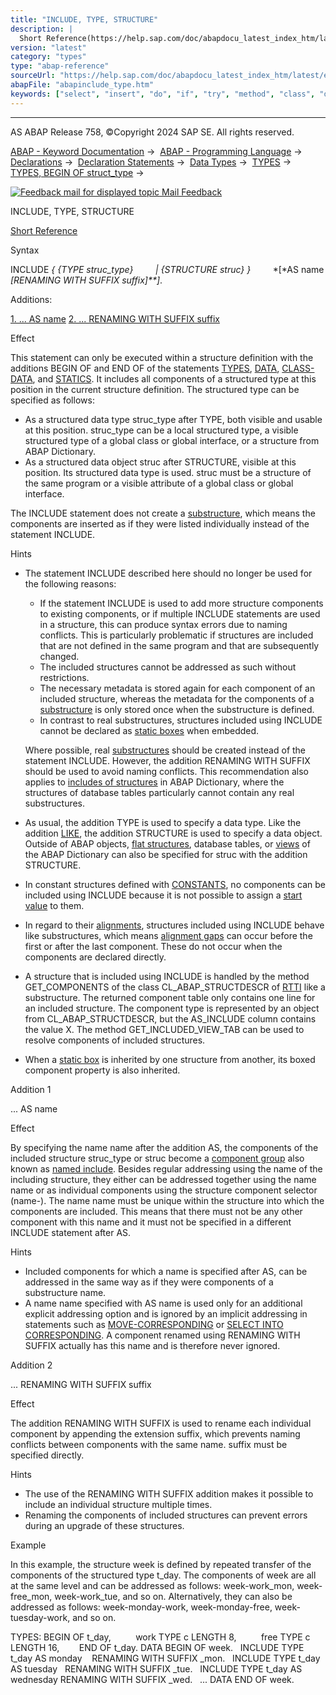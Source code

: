 ```yaml
---
title: "INCLUDE, TYPE, STRUCTURE"
description: |
  Short Reference(https://help.sap.com/doc/abapdocu_latest_index_htm/latest/en-US/abapinclude_type_shortref.htm) Syntax INCLUDE  TYPE struc_type  STRUCTURE struc  AS name RENAMING WITH SUFFIX suffix. Additions: 1. ... AS name(#!ABAP_ADDITION_1@1@) 2. ... RE
version: "latest"
category: "types"
type: "abap-reference"
sourceUrl: "https://help.sap.com/doc/abapdocu_latest_index_htm/latest/en-US/abapinclude_type.htm"
abapFile: "abapinclude_type.htm"
keywords: ["select", "insert", "do", "if", "try", "method", "class", "data", "types", "abapinclude", "type"]
---
```


* * *

AS ABAP Release 758, ©Copyright 2024 SAP SE. All rights reserved.

[ABAP - Keyword Documentation](https://help.sap.com/doc/abapdocu_latest_index_htm/latest/en-US/abenabap.htm) →  [ABAP - Programming Language](https://help.sap.com/doc/abapdocu_latest_index_htm/latest/en-US/abenabap_reference.htm) →  [Declarations](https://help.sap.com/doc/abapdocu_latest_index_htm/latest/en-US/abendeclarations.htm) →  [Declaration Statements](https://help.sap.com/doc/abapdocu_latest_index_htm/latest/en-US/abenabap_declarations.htm) →  [Data Types](https://help.sap.com/doc/abapdocu_latest_index_htm/latest/en-US/abentypes_statements.htm) →  [TYPES](https://help.sap.com/doc/abapdocu_latest_index_htm/latest/en-US/abaptypes.htm) →  [TYPES, BEGIN OF struct\_type](https://help.sap.com/doc/abapdocu_latest_index_htm/latest/en-US/abaptypes_struc.htm) → 

 [![](Mail.gif?object=Mail.gif "Feedback mail for displayed topic") Mail Feedback](mailto:f1_help@sap.com?subject=Feedback%20on%20ABAP%20Documentation&body=Document:%20INCLUDE%2C%20TYPE%2C%20STRUCTURE%2C%20ABAPINCLUDE_TYPE%2C%20758%0D%0A%0D%0AError:%0D%0A%0D%0A%0D%0A%0D%0ASuggestion%20for%20improvement:)

INCLUDE, TYPE, STRUCTURE

[Short Reference](https://help.sap.com/doc/abapdocu_latest_index_htm/latest/en-US/abapinclude_type_shortref.htm)

Syntax

INCLUDE *{* *{*TYPE struc\_type*}*
        *|* *{*STRUCTURE struc*}* *}*
        *\[*AS name *\[*RENAMING WITH SUFFIX suffix*\]**\]*.

Additions:

[1\. ... AS name](#!ABAP_ADDITION_1@1@)
[2\. ... RENAMING WITH SUFFIX suffix](#!ABAP_ADDITION_2@2@)

Effect

This statement can only be executed within a structure definition with the additions BEGIN OF and END OF of the statements [TYPES](https://help.sap.com/doc/abapdocu_latest_index_htm/latest/en-US/abaptypes.htm), [DATA](https://help.sap.com/doc/abapdocu_latest_index_htm/latest/en-US/abapdata.htm), [CLASS-DATA](https://help.sap.com/doc/abapdocu_latest_index_htm/latest/en-US/abapclass-data.htm), and [STATICS](https://help.sap.com/doc/abapdocu_latest_index_htm/latest/en-US/abapstatics.htm). It includes all components of a structured type at this position in the current structure definition. The structured type can be specified as follows:

-   As a structured data type struc\_type after TYPE, both visible and usable at this position. struc\_type can be a local structured type, a visible structured type of a global class or global interface, or a structure from ABAP Dictionary.
-   As a structured data object struc after STRUCTURE, visible at this position. Its structured data type is used. struc must be a structure of the same program or a visible attribute of a global class or global interface.

The INCLUDE statement does not create a [substructure](https://help.sap.com/doc/abapdocu_latest_index_htm/latest/en-US/abensubstructure_glosry.htm "Glossary Entry"), which means the components are inserted as if they were listed individually instead of the statement INCLUDE.

Hints

-   The statement INCLUDE described here should no longer be used for the following reasons:
    
    -   If the statement INCLUDE is used to add more structure components to existing components, or if multiple INCLUDE statements are used in a structure, this can produce syntax errors due to naming conflicts. This is particularly problematic if structures are included that are not defined in the same program and that are subsequently changed.
    -   The included structures cannot be addressed as such without restrictions.
    -   The necessary metadata is stored again for each component of an included structure, whereas the metadata for the components of a [substructure](https://help.sap.com/doc/abapdocu_latest_index_htm/latest/en-US/abensubstructure_glosry.htm "Glossary Entry") is only stored once when the substructure is defined.
    -   In contrast to real substructures, structures included using INCLUDE cannot be declared as [static boxes](https://help.sap.com/doc/abapdocu_latest_index_htm/latest/en-US/abenstatic_box_glosry.htm "Glossary Entry") when embedded.
    
    Where possible, real [substructures](https://help.sap.com/doc/abapdocu_latest_index_htm/latest/en-US/abensubstructure_glosry.htm "Glossary Entry") should be created instead of the statement INCLUDE. However, the addition RENAMING WITH SUFFIX should be used to avoid naming conflicts. This recommendation also applies to [includes of structures](https://help.sap.com/doc/abapdocu_latest_index_htm/latest/en-US/abenddic_include_structure.htm) in ABAP Dictionary, where the structures of database tables particularly cannot contain any real substructures.
    
-   As usual, the addition TYPE is used to specify a data type. Like the addition [LIKE](https://help.sap.com/doc/abapdocu_latest_index_htm/latest/en-US/abaptypes_referring.htm), the addition STRUCTURE is used to specify a data object. Outside of ABAP objects, [flat structures](https://help.sap.com/doc/abapdocu_latest_index_htm/latest/en-US/abenflat_structure_glosry.htm "Glossary Entry"), database tables, or [views](https://help.sap.com/doc/abapdocu_latest_index_htm/latest/en-US/abenview_glosry.htm "Glossary Entry") of the ABAP Dictionary can also be specified for struc with the addition STRUCTURE.
-   In constant structures defined with [CONSTANTS](https://help.sap.com/doc/abapdocu_latest_index_htm/latest/en-US/abapconstants.htm), no components can be included using INCLUDE because it is not possible to assign a [start value](https://help.sap.com/doc/abapdocu_latest_index_htm/latest/en-US/abenstart_value_glosry.htm "Glossary Entry") to them.
-   In regard to their [alignments](https://help.sap.com/doc/abapdocu_latest_index_htm/latest/en-US/abenalignment_glosry.htm "Glossary Entry"), structures included using INCLUDE behave like substructures, which means [alignment gaps](https://help.sap.com/doc/abapdocu_latest_index_htm/latest/en-US/abenalignment_gap_glosry.htm "Glossary Entry") can occur before the first or after the last component. These do not occur when the components are declared directly.
-   A structure that is included using INCLUDE is handled by the method GET\_COMPONENTS of the class CL\_ABAP\_STRUCTDESCR of [RTTI](https://help.sap.com/doc/abapdocu_latest_index_htm/latest/en-US/abenrun_time_type_identific_glosry.htm "Glossary Entry") like a substructure. The returned component table only contains one line for an included structure. The component type is represented by an object from CL\_ABAP\_STRUCTDESCR, but the AS\_INCLUDE column contains the value X. The method GET\_INCLUDED\_VIEW\_TAB can be used to resolve components of included structures.
-   When a [static box](https://help.sap.com/doc/abapdocu_latest_index_htm/latest/en-US/abenstatic_box_glosry.htm "Glossary Entry") is inherited by one structure from another, its boxed component property is also inherited.

Addition 1   

... AS name

Effect

By specifying the name name after the addition AS, the components of the included structure struc\_type or struc become a [component group](https://help.sap.com/doc/abapdocu_latest_index_htm/latest/en-US/abencomponent_group_glosry.htm "Glossary Entry") also known as [named include](https://help.sap.com/doc/abapdocu_latest_index_htm/latest/en-US/abennamed_include_glosry.htm "Glossary Entry"). Besides regular addressing using the name of the including structure, they either can be addressed together using the name name or as individual components using the structure component selector (name-). The name name must be unique within the structure into which the components are included. This means that there must not be any other component with this name and it must not be specified in a different INCLUDE statement after AS.

Hints

-   Included components for which a name is specified after AS, can be addressed in the same way as if they were components of a substructure name.
-   A name name specified with AS name is used only for an additional explicit addressing option and is ignored by an implicit addressing in statements such as [MOVE-CORRESPONDING](https://help.sap.com/doc/abapdocu_latest_index_htm/latest/en-US/abapmove-corresponding.htm) or [SELECT INTO CORRESPONDING](https://help.sap.com/doc/abapdocu_latest_index_htm/latest/en-US/abapinto_clause.htm). A component renamed using RENAMING WITH SUFFIX actually has this name and is therefore never ignored.

Addition 2   

... RENAMING WITH SUFFIX suffix

Effect

The addition RENAMING WITH SUFFIX is used to rename each individual component by appending the extension suffix, which prevents naming conflicts between components with the same name. suffix must be specified directly.

Hints

-   The use of the RENAMING WITH SUFFIX addition makes it possible to include an individual structure multiple times.
-   Renaming the components of included structures can prevent errors during an upgrade of these structures.

Example

In this example, the structure week is defined by repeated transfer of the components of the structured type t\_day. The components of week are all at the same level and can be addressed as follows: week-work\_mon, week-free\_mon, week-work\_tue, and so on. Alternatively, they can also be addressed as follows: week-monday-work, week-monday-free, week-tuesday-work, and so on.

TYPES: BEGIN OF t\_day,
         work TYPE c LENGTH 8,
         free TYPE c LENGTH 16,
       END OF t\_day.
DATA BEGIN OF week.
  INCLUDE TYPE t\_day AS monday    RENAMING WITH SUFFIX \_mon.
  INCLUDE TYPE t\_day AS tuesday   RENAMING WITH SUFFIX \_tue.
  INCLUDE TYPE t\_day AS wednesday RENAMING WITH SUFFIX \_wed.
  ...
DATA END OF week.